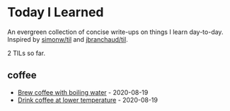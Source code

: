 # Today I Learned

An evergreen collection of concise write-ups on things I learn day-to-day. Inspired by [simonw/til](https://github.com/simonw/til) and [jbranchaud/til](https://github.com/jbranchaud/til).

<!-- count starts -->2<!-- count ends --> TILs so far.

<!-- index starts -->
## coffee

* [Brew coffee with boiling water](coffee/boiling-water.md) - 2020-08-19
* [Drink coffee at lower temperature](coffee/drinking-temperature.md) - 2020-08-19
<!-- index ends -->
